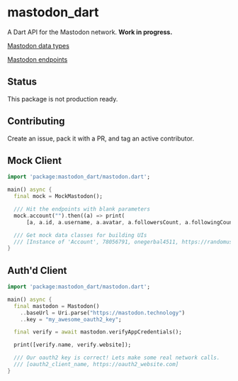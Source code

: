 # mastodon_dart

A Dart API for the Mastodon network. **Work in progress.**

[Mastodon data types](https://docs.joinmastodon.org/api/entities/)

[Mastodon endpoints](https://docs.joinmastodon.org/api/rest/accounts/)

## Status

This package is not production ready.

## Contributing

Create an issue, pack it with a PR, and tag an active contributor.

## Mock Client

```dart
import 'package:mastodon_dart/mastodon.dart';

main() async {
  final mock = MockMastodon();

  /// Hit the endpoints with blank parameters
  mock.account("").then((a) => print(
      [a, a.id, a.username, a.avatar, a.followersCount, a.followingCount]));

  /// Get mock data classes for building UIs
  /// [Instance of 'Account', 78056791, onegerbal4511, https://randomuser.me/api/portraits/men/64.jpg, 861, 34]
}
```

## Auth'd Client

```dart
import 'package:mastodon_dart/mastodon.dart';

main() async {
  final mastodon = Mastodon()
    ..baseUrl = Uri.parse("https://mastodon.technology")
    ..key = "my_awesome_oauth2_key";

  final verify = await mastodon.verifyAppCredentials();

  print([verify.name, verify.website]);

  /// Our oauth2 key is correct! Lets make some real network calls.
  /// [oauth2_client_name, https://oauth2_website.com]
}
```
